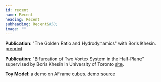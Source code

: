 ```yaml
---
id: recent
name: Recent
heading: Recent
subheading: Recent&#58;
image: ""
---
```


**Publication**: "The Golden Ratio and Hydrodynamics" with Boris Khesin. [preprint](http://www.math.toronto.edu/khesin/papers/goldenhydro.pdf)<br>

**Publication**: "Bifurcation of Two Vortex System in the Half-Plane" supervised by Boris Khesin in University of Toronto [site](http://www.math.toronto.edu/khesin/).<br>

**Toy Model**: a demo on AFrame cubes. [demo](http://enthazy.github.io/assets/demos/aframe/cubes.html) [source](https://github.com/Enthazy/AFrame_Geometry)
